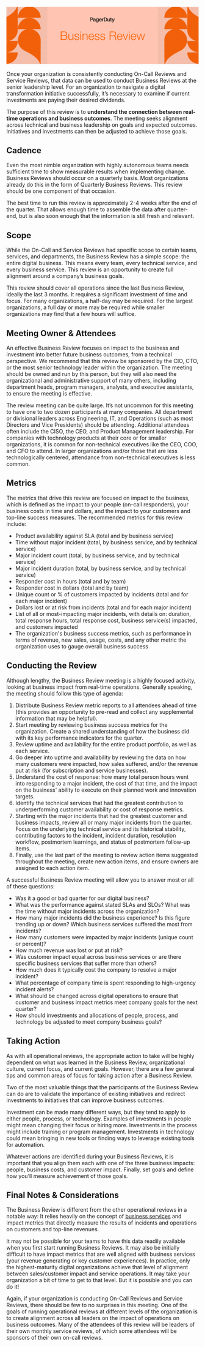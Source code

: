 ![Business Review](../assets/img/headers/OpsReviews-Business.png)

Once your organization is consistently conducting On-Call Reviews and Service Reviews, that data can be used to conduct Business Reviews at the senior leadership level. For an organization to navigate a digital transformation initiative successfully, it’s necessary to examine if current investments are paying their desired dividends.

The purpose of this review is to **understand the connection between real-time operations and business outcomes**. The meeting seeks alignment across technical and business leadership on goals and expected outcomes. Initiatives and investments can then be adjusted to achieve those goals.

## Cadence
Even the most nimble organization with highly autonomous teams needs sufficient time to show measurable results when implementing change. Business Reviews should occur on a quarterly basis. Most organizations already do this in the form of Quarterly Business Reviews. This review should be one component of that occasion.

The best time to run this review is approximately 2-4 weeks after the end of the quarter. That allows enough time to assemble the data after quarter-end, but is also soon enough that the information is still fresh and relevant.


## Scope
While the On-Call and Service Reviews had specific scope to certain teams, services, and departments, the Business Review has a simple scope: the entire digital business. This means every team, every technical service, and every business service. This review is an opportunity to create full alignment around a company’s business goals.

This review should cover all operations since the last Business Review, ideally the last 3 months. It requires a significant investment of time and focus. For many organizations, a half-day may be required. For the largest organizations, a full day or more may be required while smaller organizations may find that a few hours will suffice.

## Meeting Owner & Attendees
An effective Business Review focuses on impact to the business and investment into better future business outcomes, from a technical perspective. We recommend that this review be sponsored by the CIO, CTO, or the most senior technology leader within the organization. The meeting should be owned and run by this person, but they will also need the organizational and administrative support of many others, including department heads, program managers, analysts, and executive assistants, to ensure the meeting is effective.

The review meeting can be quite large. It’s not uncommon for this meeting to have one to two dozen participants at many companies. All department or divisional leaders across Engineering, IT, and Operations (such as most Directors and Vice Presidents) should be attending. Additional attendees often include the CISO, the CEO, and Product Management leadership. For companies with technology products at their core or for smaller organizations, it is common for non-technical executives like the CEO, COO, and CFO to attend. In larger organizations and/or those that are less technologically centered, attendance from non–technical executives is less common.

## Metrics
The metrics that drive this review are focused on impact to the business, which is defined as the impact to your people (on-call responders), your business costs in time and dollars, and the impact to your customers and top-line success measures. The recommended metrics for this review include:

* Product availability against SLA (total and by business service)
* Time without major incident (total, by business service, and by technical service)
* Major incident count (total, by business service, and by technical service)
* Major incident duration (total, by business service, and by technical service)
* Responder cost in hours (total and by team)
* Responder cost in dollars (total and by team)
* Unique count or % of customers impacted by incidents (total and for each major incident)
* Dollars lost or at risk from incidents (total and for each major incident)
* List of all or most-impacting major incidents, with details on: duration, total response hours, total response cost, business service(s) impacted, and customers impacted
* The organization's business success metrics, such as performance in terms of revenue, new sales, usage, costs, and any other metric the organization uses to gauge overall business success


## Conducting the Review
Although lengthy, the Business Review meeting is a highly focused activity, looking at business impact from real-time operations. Generally speaking, the meeting should follow this type of agenda:

1. Distribute Business Review metric reports to all attendees ahead of time (this provides an opportunity to pre-read and collect any supplemental information that may be helpful).
1. Start meeting by reviewing business success metrics for the organization. Create a shared understanding of how the business did with its key performance indicators for the quarter.
1. Review uptime and availability for the entire product portfolio, as well as each service.
1. Go deeper into uptime and availability by reviewing the data on how many customers were impacted, how sales suffered, and/or the revenue put at risk (for subscription and service businesses).
1. Understand the cost of response: how many total person hours went into responding to a major incident, the cost of that time, and the impact on the business' ability to execute on their planned work and innovation targets.
1. Identify the technical services that had the greatest contribution to underperforming customer availability or cost of response metrics.
1. Starting with the major incidents that had the greatest customer and business impacts, review all or many major incidents from the quarter. Focus on the underlying technical service and its historical stability, contributing factors to the incident, incident duration, resolution workflow, postmortem learnings, and status of postmortem follow-up items.
1. Finally, use the last part of the meeting to review action items suggested throughout the meeting, create new action items, and ensure owners are assigned to each action item.

A successful Business Review meeting will allow you to answer most or all of these questions:

* Was it a good or bad quarter for our digital business?
* What was the performance against stated SLAs and SLOs? What was the time without major incidents across the organization?
* How many major incidents did the business experience? Is this figure trending up or down? Which business services suffered the most from incidents?
* How many customers were impacted by major incidents (unique count or percent)?
* How much revenue was lost or put at risk?
* Was customer impact equal across business services or are there specific business services that suffer more than others?
* How much does it typically cost the company to resolve a major incident?
* What percentage of company time is spent responding to high-urgency incident alerts?
* What should be changed across digital operations to ensure that customer and business impact metrics meet company goals for the next quarter?
* How should investments and allocations of people, process, and technology be adjusted to meet company business goals?


## Taking Action
As with all operational reviews, the appropriate action to take will be highly dependent on what was learned in the Business Review, organizational culture, current focus, and current goals. However, there are a few general tips and common areas of focus for taking action after a Business Review.

Two of the most valuable things that the participants of the Business Review can do are to validate the importance of existing initiatives and redirect investments to initiatives that can improve business outcomes.

Investment can be made many different ways, but they tend to apply to either people, process, or technology. Examples of investments in people might mean changing their focus or hiring more. Investments in the process might include training or program management. Investments in technology could mean bringing in new tools or finding ways to leverage existing tools for automation.

Whatever actions are identified during your Business Reviews, it is important that you align them each with one of the three business impacts: people, business costs, and customer impact. Finally, set goals and define how you’ll measure achievement of those goals.


## Final Notes & Considerations
The Business Review is different from the other operational reviews in a notable way: It relies heavily on the concept of [business services](https://support.pagerduty.com/docs/business-services) and impact metrics that directly measure the results of incidents and operations on customers and top-line revenues.

It may not be possible for your teams to have this data readily available when you first start running Business Reviews. It may also be initially difficult to have impact metrics that are well aligned with business services (your revenue generating or key customer experiences). In practice, only the highest-maturity digital organizations achieve that level of alignment between sales/customer impact and service operations. It may take your organization a bit of time to get to that level. But it is possible and you can do it!

Again, if your organization is conducting On-Call Reviews and Service Reviews, there should be few to no surprises in this meeting. One of the goals of running operational reviews at different levels of the organization is to create alignment across all leaders on the impact of operations on business outcomes. Many of the attendees of this review will be leaders of their own monthly service reviews, of which some attendees will be sponsors of their own on-call reviews.
